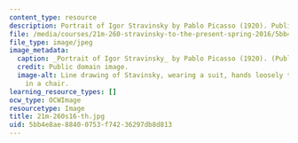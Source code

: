 ```yaml
---
content_type: resource
description: Portrait of Igor Stravinsky by Pablo Picasso (1920). Public domain image.
file: /media/courses/21m-260-stravinsky-to-the-present-spring-2016/5bb4e8ae88400753f74236297db8d813_21m-260s16-th.jpg
file_type: image/jpeg
image_metadata:
  caption: _Portrait of Igor Stravinsky_ by Pablo Picasso (1920). (Public domain image.)
  credit: Public domain image.
  image-alt: Line drawing of Stavinsky, wearing a suit, hands loosely together, sitting
    in a chair.
learning_resource_types: []
ocw_type: OCWImage
resourcetype: Image
title: 21m-260s16-th.jpg
uid: 5bb4e8ae-8840-0753-f742-36297db8d813
---
```

